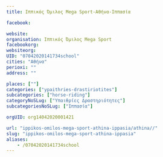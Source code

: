 ```yaml
---
title: Ιππικός Όμιλος Mega Sport-Αθήνα-Ιππασία

facebook:

website:
organisation: Ιππικός Όμιλος Mega Sport
facebookorg:
websiteorg:
UID: "07042020141734school"
cities: "Αθήνα"
perioxi: ""
address: ""

places: [""]
categories: ["ypaithries-drastiriotites"]
subcategories: ["horse-riding"]
categoryNoSLug: ["Υπαιθρίες Δραστηριότητες"]
subcategoriesNoSLug: ["Ιππασία"]

orgUID: org14042020001421

url: "ippikos-omilos-mega-sport-athina-ippasia/athina//"
slug: "ippikos-omilos-mega-sport-athina-ippasia"
aliases:
    - /07042020141734school
---
```





